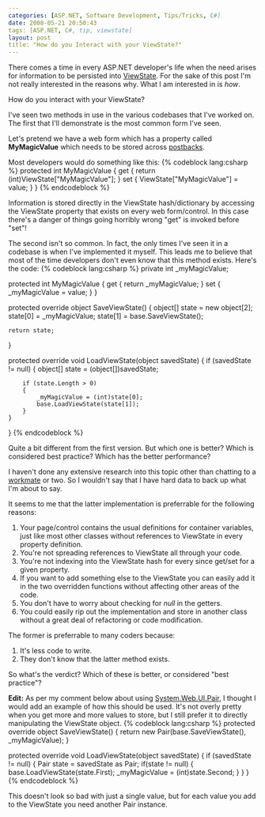 ```yaml
---
categories: [ASP.NET, Software Development, Tips/Tricks, C#]
date: 2008-05-21 20:50:43
tags: [ASP.NET, C#, tip, viewstate]
layout: post
title: "How do you Interact with your ViewState?"
---
```

There comes a time in every ASP.NET developer's life when the need arises for information to be persisted into <a href="http://msdn.microsoft.com/en-us/library/ms972976.aspx" title="ViewState">ViewState</a>. For the sake of this post I'm not really interested in the reasons why. What I am interested in is <em>how</em>.

How do you interact with your ViewState?

<!--more-->

I've seen two methods in use in the various codebases that I've worked on. The first that I'll demonstrate is the most common form I've seen.

Let's pretend we have a web form which has a property called <strong>MyMagicValue</strong> which needs to be stored across <a href="http://www.xefteri.com/articles/show.cfm?id=18" title="How postback works in ASP.NET">postbacks</a>.

Most developers would do something like this:
{% codeblock lang:csharp %}
protected int MyMagicValue
{
    get
    {
        return (int)ViewState["MyMagicValue"];
    }
    set
    {
        ViewState["MyMagicValue"] = value;
    }
}
{% endcodeblock %}

Information is stored directly in the ViewState hash/dictionary by accessing the ViewState property that exists on every web form/control. In this case there's a danger of things going horribly wrong "get" is invoked before "set"!

The second isn't so common. In fact, the only times I've seen it in a codebase is when I've implemented it myself. This leads me to believe that most of the time developers don't even know that this method exists. Here's the code:
{% codeblock lang:csharp %}
private int _myMagicValue;

protected int MyMagicValue
{
    get
    {
        return _myMagicValue;
    }
    set
    {
        _myMagicValue = value;
    }
}

protected override object SaveViewState()
{
    object[] state = new object[2];
    state[0] = _myMagicValue;
    state[1] = base.SaveViewState();

    return state;
}

protected override void LoadViewState(object savedState)
{
    if (savedState != null)
    {
        object[] state = (object[])savedState;

        if (state.Length > 0)
        {
            _myMagicValue = (int)state[0];
            base.LoadViewState(state[1]);
        }
    }
}
{% endcodeblock %}

Quite a bit different from the first version. But which one is better? Which is considered best practice? Which has the better performance?

I haven't done any extensive research into this topic other than chatting to a <a href="http://secretgeek.net/" title="secretGeek">workmate</a> or two. So I wouldn't say that I have hard data to back up what I'm about to say.

It seems to me that the latter implementation is preferrable for the following reasons:
<ol><li>Your page/control contains the usual definitions for container variables, just like most other classes without references to ViewState in every property definition.</li><li>You're not spreading references to ViewState all through your code.</li><li>You're not indexing into the ViewState hash for every since get/set for a given property.</li><li>If you want to add something else to the ViewState you can easily add it in the two overridden functions without affecting other areas of the code.</li><li>You don't have to worry about checking for <em>null</em> in the getters.</li><li>You could easily rip out the implementation and store in another class without a great deal of refactoring or code modification.</li></ol>
The former is preferrable to many coders because:
<ol><li>It's less code to write.</li><li>They don't know that the latter method exists.</li></ol>
So what's the verdict? Which of these is better, or considered "best practice"?

<strong>Edit:</strong> As per my comment below about using <a href="http://msdn.microsoft.com/en-us/library/system.web.ui.pair(VS.80).aspx" title="System.Web.UI.Pair">System.Web.UI.Pair</a>, I thought I would add an example of how this should be used. It's not overly pretty when you get more and more values to store, but I still prefer it to directly manipulating the ViewState object.
{% codeblock lang:csharp %}
protected override object SaveViewState()
{
    return new Pair(base.SaveViewState(), _myMagicValue);
}

protected override void LoadViewState(object savedState)
{
    if (savedState != null)
    {
        Pair state = savedState as Pair;
        if(state != null)
        {
            base.LoadViewState(state.First);
            _myMagicValue = (int)state.Second;
        }
    }
}
{% endcodeblock %}

This doesn't look so bad with just a single value, but for each value you add to the ViewState you need another Pair instance.
